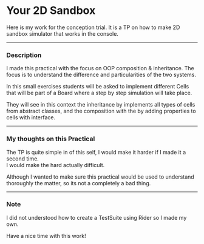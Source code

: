 # Your 2D Sandbox

Here is my work for the conception trial.
It is a TP on how to make 2D sandbox simulator that works in the console.

---

### Description

I made this practical with the focus on OOP composition & inheritance.
The focus is to understand the difference and particularities of the two systems.

In this small exercises students will be asked to implement different Cells that will be part of a Board 
where a step by step simulation will take place.

They will see in this context the inheritance by implements all types of cells from abstract classes, 
and the composition with the by adding properties to cells with interface.

---

### My thoughts on this Practical


The TP is quite simple in of this self, I would make it harder if I made it a second time.<br>
I would make the hard actually difficult.

Although I wanted to make sure this practical would be used to understand thoroughly the matter, 
so its not a completely a bad thing.

---

### Note

I did not understood how to create a TestSuite using Rider so I made my own.

Have a nice time with this work!